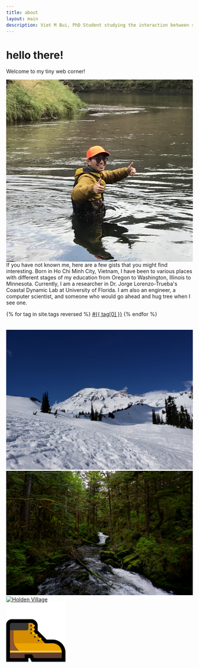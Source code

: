```yaml
---
title: about
layout: main
description: Viet M Bui, PhD Student studying the interaction between sea-level and sediment transport of delta regions.
---
```


<h1 style="text-transform:lowercase;">hello there!</h1>

Welcome to my tiny web corner!


<p><img style="float: left; margin-right: 1em;"src="img/IMG_4496.jpeg" alt="Me in the water of Whitewater river in Minnesota"></p>


If you have not known me, here are a few gists that you might find interesting.
Born in Ho Chi Minh City, Vietnam,
I have been to various places with different stages of my education from Oregon to Washington, Illinois to Minnesota. 
Currently, I am a researcher in Dr. Jorge Lorenzo-Trueba's Coastal Dynamic Lab at University of Florida.
I am also an engineer, a computer scientist, and someone who would go ahead and hug tree when I see one. 

<div class="tags" style="justify-content: flex-start;">
    {% for tag in site.tags reversed %}
    <a class="tag link" href="{{ "tags/" | append: tag[0] | relative_url }}">#{{ tag[0] }}</a>
    {% endfor %}
</div>
<br><br>
<div class="imgrow">
        <a class="grayscl" target="_blank" href="./img/rainier.jpg">
                <img src="/img/rainier.jpg" alt="Mt. Rainier National Park">
        </a>
        <a class="grayscl" target="_blank" href="./img/tongass.jpg">
                <img src="/img/tongass.jpg" alt="Tongass National Park">
        </a>
        <a class="grayscl" target="_blank" href="./img/me.jpg">
                <img src="/img/holden.jpeg" alt="Holden Village">
        </a>
        <div class="sticker">
                <a>
                <img src="/img/ms-hiking-boots-emoji.png" alt="Hiking boots emoji">
                </a>
        </div>
</div>
<br>
